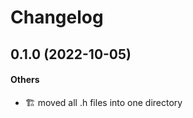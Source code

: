 # Changelog

## 0.1.0 (2022-10-05)

#### Others

* :building_construction: moved all .h files into one directory
